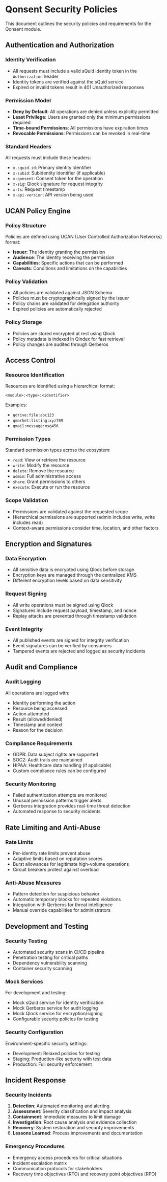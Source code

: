 # Qonsent Security Policies

This document outlines the security policies and requirements for the Qonsent module.

## Authentication and Authorization

### Identity Verification
- All requests must include a valid sQuid identity token in the `Authorization` header
- Identity tokens are verified against the sQuid service
- Expired or invalid tokens result in 401 Unauthorized responses

### Permission Model
- **Deny by Default**: All operations are denied unless explicitly permitted
- **Least Privilege**: Users are granted only the minimum permissions required
- **Time-bound Permissions**: All permissions have expiration times
- **Revocable Permissions**: Permissions can be revoked in real-time

### Standard Headers
All requests must include these headers:
- `x-squid-id`: Primary identity identifier
- `x-subid`: Subidentity identifier (if applicable)
- `x-qonsent`: Consent token for the operation
- `x-sig`: Qlock signature for request integrity
- `x-ts`: Request timestamp
- `x-api-version`: API version being used

## UCAN Policy Engine

### Policy Structure
Policies are defined using UCAN (User Controlled Authorization Networks) format:
- **Issuer**: The identity granting the permission
- **Audience**: The identity receiving the permission
- **Capabilities**: Specific actions that can be performed
- **Caveats**: Conditions and limitations on the capabilities

### Policy Validation
- All policies are validated against JSON Schema
- Policies must be cryptographically signed by the issuer
- Policy chains are validated for delegation authority
- Expired policies are automatically rejected

### Policy Storage
- Policies are stored encrypted at rest using Qlock
- Policy metadata is indexed in Qindex for fast retrieval
- Policy changes are audited through Qerberos

## Access Control

### Resource Identification
Resources are identified using a hierarchical format:
```
<module>:<type>:<identifier>
```
Examples:
- `qdrive:file:abc123`
- `qmarket:listing:xyz789`
- `qmail:message:msg456`

### Permission Types
Standard permission types across the ecosystem:
- `read`: View or retrieve the resource
- `write`: Modify the resource
- `delete`: Remove the resource
- `admin`: Full administrative access
- `share`: Grant permissions to others
- `execute`: Execute or run the resource

### Scope Validation
- Permissions are validated against the requested scope
- Hierarchical permissions are supported (admin includes write, write includes read)
- Context-aware permissions consider time, location, and other factors

## Encryption and Signatures

### Data Encryption
- All sensitive data is encrypted using Qlock before storage
- Encryption keys are managed through the centralized KMS
- Different encryption levels based on data sensitivity

### Request Signing
- All write operations must be signed using Qlock
- Signatures include request payload, timestamp, and nonce
- Replay attacks are prevented through timestamp validation

### Event Integrity
- All published events are signed for integrity verification
- Event signatures can be verified by consumers
- Tampered events are rejected and logged as security incidents

## Audit and Compliance

### Audit Logging
All operations are logged with:
- Identity performing the action
- Resource being accessed
- Action attempted
- Result (allowed/denied)
- Timestamp and context
- Reason for the decision

### Compliance Requirements
- GDPR: Data subject rights are supported
- SOC2: Audit trails are maintained
- HIPAA: Healthcare data handling (if applicable)
- Custom compliance rules can be configured

### Security Monitoring
- Failed authentication attempts are monitored
- Unusual permission patterns trigger alerts
- Qerberos integration provides real-time threat detection
- Automated response to security incidents

## Rate Limiting and Anti-Abuse

### Rate Limits
- Per-identity rate limits prevent abuse
- Adaptive limits based on reputation scores
- Burst allowances for legitimate high-volume operations
- Circuit breakers protect against overload

### Anti-Abuse Measures
- Pattern detection for suspicious behavior
- Automatic temporary blocks for repeated violations
- Integration with Qerberos for threat intelligence
- Manual override capabilities for administrators

## Development and Testing

### Security Testing
- Automated security scans in CI/CD pipeline
- Penetration testing for critical paths
- Dependency vulnerability scanning
- Container security scanning

### Mock Services
For development and testing:
- Mock sQuid service for identity verification
- Mock Qerberos service for audit logging
- Mock Qlock service for encryption/signing
- Configurable security policies for testing

### Security Configuration
Environment-specific security settings:
- Development: Relaxed policies for testing
- Staging: Production-like security with test data
- Production: Full security enforcement

## Incident Response

### Security Incidents
1. **Detection**: Automated monitoring and alerting
2. **Assessment**: Severity classification and impact analysis
3. **Containment**: Immediate measures to limit damage
4. **Investigation**: Root cause analysis and evidence collection
5. **Recovery**: System restoration and security improvements
6. **Lessons Learned**: Process improvements and documentation

### Emergency Procedures
- Emergency access procedures for critical situations
- Incident escalation matrix
- Communication protocols for stakeholders
- Recovery time objectives (RTO) and recovery point objectives (RPO)